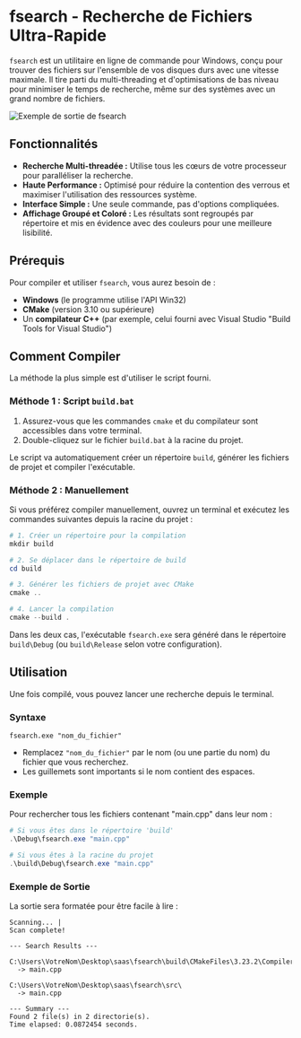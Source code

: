 # fsearch - Recherche de Fichiers Ultra-Rapide

`fsearch` est un utilitaire en ligne de commande pour Windows, conçu pour trouver des fichiers sur l'ensemble de vos disques durs avec une vitesse maximale. Il tire parti du multi-threading et d'optimisations de bas niveau pour minimiser le temps de recherche, même sur des systèmes avec un grand nombre de fichiers.

![Exemple de sortie de fsearch](https://i.imgur.com/exemple.png)  <!-- Remplacer par une vraie capture d'écran si possible -->

## Fonctionnalités

- **Recherche Multi-threadée :** Utilise tous les cœurs de votre processeur pour paralléliser la recherche.
- **Haute Performance :** Optimisé pour réduire la contention des verrous et maximiser l'utilisation des ressources système.
- **Interface Simple :** Une seule commande, pas d'options compliquées.
- **Affichage Groupé et Coloré :** Les résultats sont regroupés par répertoire et mis en évidence avec des couleurs pour une meilleure lisibilité.

## Prérequis

Pour compiler et utiliser `fsearch`, vous aurez besoin de :
- **Windows** (le programme utilise l'API Win32)
- **CMake** (version 3.10 ou supérieure)
- Un **compilateur C++** (par exemple, celui fourni avec Visual Studio "Build Tools for Visual Studio")

## Comment Compiler

La méthode la plus simple est d'utiliser le script fourni.

### Méthode 1 : Script `build.bat`

1.  Assurez-vous que les commandes `cmake` et du compilateur sont accessibles dans votre terminal.
2.  Double-cliquez sur le fichier `build.bat` à la racine du projet.

Le script va automatiquement créer un répertoire `build`, générer les fichiers de projet et compiler l'exécutable.

### Méthode 2 : Manuellement

Si vous préférez compiler manuellement, ouvrez un terminal et exécutez les commandes suivantes depuis la racine du projet :

```powershell
# 1. Créer un répertoire pour la compilation
mkdir build

# 2. Se déplacer dans le répertoire de build
cd build

# 3. Générer les fichiers de projet avec CMake
cmake ..

# 4. Lancer la compilation
cmake --build .
```

Dans les deux cas, l'exécutable `fsearch.exe` sera généré dans le répertoire `build\Debug` (ou `build\Release` selon votre configuration).

## Utilisation

Une fois compilé, vous pouvez lancer une recherche depuis le terminal.

### Syntaxe

```
fsearch.exe "nom_du_fichier"
```
- Remplacez `"nom_du_fichier"` par le nom (ou une partie du nom) du fichier que vous recherchez.
- Les guillemets sont importants si le nom contient des espaces.

### Exemple

Pour rechercher tous les fichiers contenant "main.cpp" dans leur nom :

```powershell
# Si vous êtes dans le répertoire 'build'
.\Debug\fsearch.exe "main.cpp"

# Si vous êtes à la racine du projet
.\build\Debug\fsearch.exe "main.cpp"
```

### Exemple de Sortie

La sortie sera formatée pour être facile à lire :

```
Scanning... |
Scan complete!

--- Search Results ---

C:\Users\VotreNom\Desktop\saas\fsearch\build\CMakeFiles\3.23.2\CompilerIdCXX\
  -> main.cpp

C:\Users\VotreNom\Desktop\saas\fsearch\src\
  -> main.cpp

--- Summary ---
Found 2 file(s) in 2 directorie(s).
Time elapsed: 0.0872454 seconds.
```
